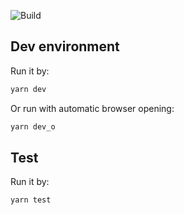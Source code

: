 ![Build](https://github.com/faramozzayw/ki2/workflows/Build/badge.svg)

## Dev environment
Run it by:
```sh
yarn dev
```

Or run with automatic browser opening:
```sh
yarn dev_o
```

## Test
Run it by:
```sh
yarn test
```

